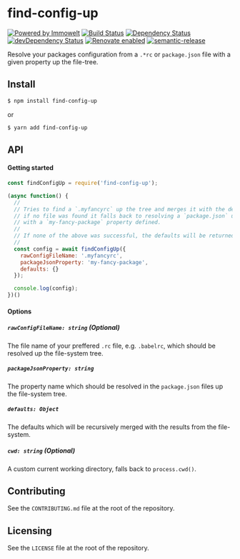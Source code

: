 # find-config-up

[![Powered by Immowelt](https://img.shields.io/badge/powered%20by-immowelt-yellow.svg?colorB=ffb200)](https://stackshare.io/immowelt-group/)
[![Build Status](https://travis-ci.org/ImmoweltGroup/find-config-up.svg?branch=master)](https://travis-ci.org/ImmoweltGroup/find-config-up)
[![Dependency Status](https://david-dm.org/ImmoweltGroup/find-config-up.svg)](https://david-dm.org/ImmoweltGroup/find-config-up)
[![devDependency Status](https://david-dm.org/ImmoweltGroup/find-config-up/dev-status.svg)](https://david-dm.org/ImmoweltGroup/find-config-up#info=devDependencies&view=table)
[![Renovate enabled](https://img.shields.io/badge/renovate-enabled-brightgreen.svg)](https://renovateapp.com/)
[![semantic-release](https://img.shields.io/badge/%20%20%F0%9F%93%A6%F0%9F%9A%80-semantic--release-e10079.svg)](https://github.com/semantic-release/semantic-release)

Resolve your packages configuration from a `.*rc` or `package.json` file with a given property up the file-tree.

## Install

```sh
$ npm install find-config-up
```

or

```sh
$ yarn add find-config-up
```

## API
#### Getting started
```js
const findConfigUp = require('find-config-up');

(async function() {
  //
  // Tries to find a `.myfancyrc` up the tree and merges it with the defaults,
  // if no file was found it falls back to resolving a `package.json` up the tree
  // with a `my-fancy-package` property defined.
  //
  // If none of the above was successful, the defaults will be returned.
  //
  const config = await findConfigUp({
    rawConfigFileName: '.myfancyrc',
    packageJsonProperty: 'my-fancy-package',
    defaults: {}
  });

  console.log(config);
})()
```

#### Options
##### `rawConfigFileName: string` (Optional)
The file name of your preffered `.rc` file, e.g. `.babelrc`, which should be resolved up the file-system tree.

##### `packageJsonProperty: string`
The property name which should be resolved in the `package.json` files up the file-system tree.

##### `defaults: Object`
The defaults which will be recursively merged with the results from the file-system.

##### `cwd: string` (Optional)
A custom current working directory, falls back to `process.cwd()`.

## Contributing
See the `CONTRIBUTING.md` file at the root of the repository.

## Licensing
See the `LICENSE` file at the root of the repository.
